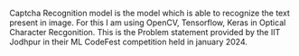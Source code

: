Captcha Recognition model is the model which is able to  recognize the text present in image. 
For this I am using OpenCV, Tensorflow, Keras in Optical Character Recgonition.
This is the Problem statement provided by the IIT Jodhpur in their ML CodeFest competition held in january 2024.
